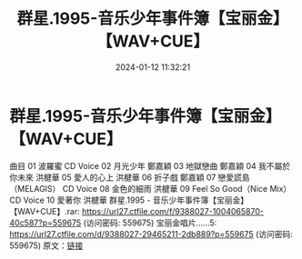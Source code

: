 ﻿---
title: 群星.1995-音乐少年事件簿【宝丽金】【WAV+CUE】
date: 2024-01-12 11:32:21
categories: WAV车载音乐、镜像
tags: 华语中文
---
# 群星.1995-音乐少年事件簿【宝丽金】【WAV+CUE】

曲目
01 波羅蜜 CD Voice
02 月光少年 鄭嘉穎
03 地獄戀曲 鄭嘉穎
04 我不屬於你未來 洪楗華
05 愛人的心上 洪楗華
06 折子戲 鄭嘉穎
07 戀愛謊島（MELAGIS） CD Voice
08 金色的細雨 洪楗華
09 Feel So Good（Nice Mix）CD Voice
10 愛著你 洪楗華
群星.1995 - 音乐少年事件簿【宝丽金】【WAV+CUE】.rar: https://url27.ctfile.com/f/9388027-1004065870-40c587?p=559675
(访问密码: 559675)
宝丽金唱片......5: https://url27.ctfile.com/d/9388027-29465211-2db889?p=559675
(访问密码: 559675)
原文：[链接](https://blog.sina.com.cn/s/blog_1647c7e7601031475.html)